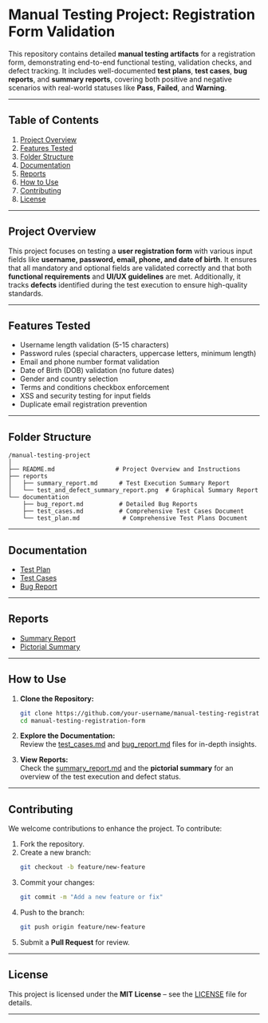 
# **Manual Testing Project: Registration Form Validation**  

This repository contains detailed **manual testing artifacts** for a registration form, demonstrating end-to-end functional testing, validation checks, and defect tracking. It includes well-documented **test plans**, **test cases**, **bug reports**, and **summary reports**, covering both positive and negative scenarios with real-world statuses like **Pass**, **Failed**, and **Warning**.

---

## **Table of Contents**  
1. [Project Overview](#project-overview)  
2. [Features Tested](#features-tested)  
3. [Folder Structure](#folder-structure)  
4. [Documentation](#documentation)  
5. [Reports](#reports)  
6. [How to Use](#how-to-use)  
7. [Contributing](#contributing)  
8. [License](#license)  

---

## **Project Overview**  
This project focuses on testing a **user registration form** with various input fields like **username, password, email, phone, and date of birth**. It ensures that all mandatory and optional fields are validated correctly and that both **functional requirements** and **UI/UX guidelines** are met. Additionally, it tracks **defects** identified during the test execution to ensure high-quality standards.

---

## **Features Tested**  
- Username length validation (5-15 characters)  
- Password rules (special characters, uppercase letters, minimum length)  
- Email and phone number format validation  
- Date of Birth (DOB) validation (no future dates)  
- Gender and country selection  
- Terms and conditions checkbox enforcement  
- XSS and security testing for input fields  
- Duplicate email registration prevention  

---

## **Folder Structure**  
```
/manual-testing-project
│
├── README.md                 # Project Overview and Instructions
├── reports
│   ├── summary_report.md      # Test Execution Summary Report
│   └── test_and_defect_summary_report.png  # Graphical Summary Report
└── documentation
    ├── bug_report.md          # Detailed Bug Reports
    ├── test_cases.md          # Comprehensive Test Cases Document
    └── test_plan.md            # Comprehensive Test Plans Document
```

---

## **Documentation**  
- [Test Plan](./documentation/test_plan.md)
- [Test Cases](./documentation/test_cases.md)  
- [Bug Report](./documentation/bug_report.md)  

---

## **Reports**  
- [Summary Report](./reports/summary_report.md)  
- [Pictorial Summary](./reports/test_and_defect_summary_report.png)  

---

## **How to Use**  
1. **Clone the Repository:**
   ```bash
   git clone https://github.com/your-username/manual-testing-registration-form.git
   cd manual-testing-registration-form
   ```
2. **Explore the Documentation:**  
   Review the [test_cases.md](./documentation/test_cases.md) and [bug_report.md](./documentation/bug_report.md) files for in-depth insights.  

3. **View Reports:**  
   Check the [summary_report.md](./reports/summary_report.md) and the **pictorial summary** for an overview of the test execution and defect status.  

---

## **Contributing**  
We welcome contributions to enhance the project. To contribute:  
1. Fork the repository.  
2. Create a new branch:  
   ```bash
   git checkout -b feature/new-feature
   ```
3. Commit your changes:  
   ```bash
   git commit -m "Add a new feature or fix"
   ```
4. Push to the branch:  
   ```bash
   git push origin feature/new-feature
   ```
5. Submit a **Pull Request** for review.  

---

## **License**  
This project is licensed under the **MIT License** – see the [LICENSE](./LICENSE) file for details.  

---